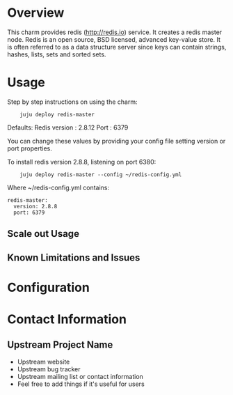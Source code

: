 # Overview

This charm provides redis (http://redis.io) service. It creates a redis master node. Redis is an open source, BSD licensed, advanced key-value store. It is often referred to as a data structure server since keys can contain strings, hashes, lists, sets and sorted sets.

# Usage

Step by step instructions on using the charm:

```
    juju deploy redis-master
```

Defaults:
    Redis version : 2.8.12
    Port : 6379

You can change these values by providing your config file setting version or port properties.

To install redis version 2.8.8, listening on port 6380:

```
    juju deploy redis-master --config ~/redis-config.yml
```

Where ~/redis-config.yml contains:

```
redis-master:
  version: 2.8.8
  port: 6379
```

## Scale out Usage


## Known Limitations and Issues


# Configuration

# Contact Information

## Upstream Project Name

- Upstream website
- Upstream bug tracker
- Upstream mailing list or contact information
- Feel free to add things if it's useful for users
